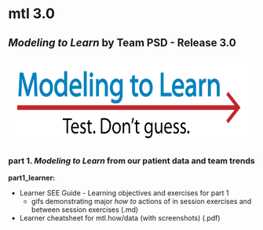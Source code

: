 # mtl 3.0

## *Modeling to Learn* by Team PSD - Release 3.0

<img src = "https://github.com/lzim/teampsd/blob/master/resources/logos/mtl_testdontguess_sm.png"
     height = "175" width = "650">

### part 1. *Modeling to Learn* from our **patient data** and **team trends**

**part1_learner:**

- Learner SEE Guide - Learning objectives and exercises for part 1
  - gifs demonstrating major *how to* actions of in session exercises and between session exercises (.md)
- Learner cheatsheet for mtl.how/data (with screenshots) (.pdf)
